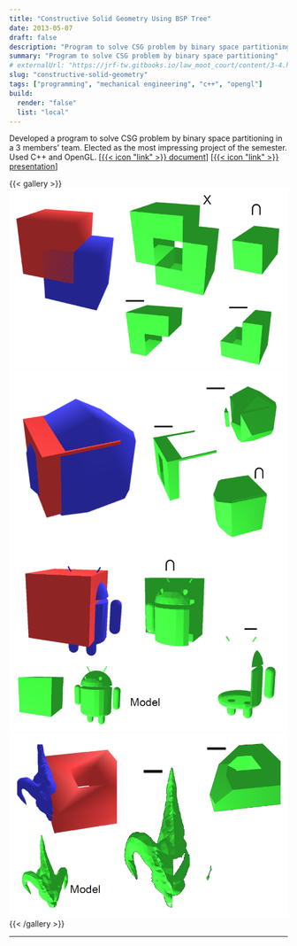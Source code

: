 ```yaml
---
title: "Constructive Solid Geometry Using BSP Tree"
date: 2013-05-07
draft: false
description: "Program to solve CSG problem by binary space partitioning"
summary: "Program to solve CSG problem by binary space partitioning"
# externalUrl: "https://jrf-tw.gitbooks.io/law_moot_court/content/3-4.html"
slug: "constructive-solid-geometry"
tags: ["programming", "mechanical engineering", "c++", "opengl"]
build:
  render: "false"
  list: "local"
---
```


Developed a program to solve CSG problem by binary space partitioning in a 3 members' team. Elected as the most impressing project of the semester. Used C++ and OpenGL. [[{{< icon "link" >}} document](CSG_report.pdf)] [[{{< icon "link" >}} presentation](CSG_slides.pdf)]

{{< gallery >}}
  <img src="feature-CSG_result2.png" class="grid-w100" />
  <img src="CSG_result3.png" class="grid-w33" />
  <img src="CSG_result1.png" class="grid-w33" />
  <img src="CSG_result4.png" class="grid-w33" />
{{< /gallery >}}

---

